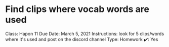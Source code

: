 # Find clips where vocab words are used

Class: Hapon 11
Due Date: March 5, 2021
Instructions: look for 5 clips/words where it's used and post on the discord channel
Type: Homework
✔️: Yes